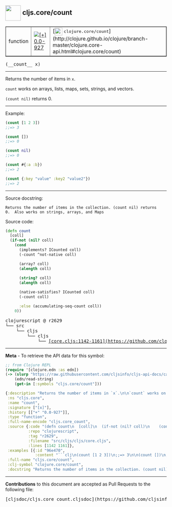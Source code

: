 ## <img width="48px" valign="middle" src="http://i.imgur.com/Hi20huC.png"> cljs.core/count

 <table border="1">
<tr>

<td>function</td>
<td><a href="https://github.com/cljsinfo/cljs-api-docs/tree/0.0-927"><img valign="middle" alt="[+] 0.0-927" src="https://img.shields.io/badge/+-0.0--927-lightgrey.svg"></a> </td>
<td>
[<img height="24px" valign="middle" src="http://i.imgur.com/1GjPKvB.png"> <samp>clojure.core/count</samp>](http://clojure.github.io/clojure/branch-master/clojure.core-api.html#clojure.core/count)
</td>
</tr>
</table>

 <samp>
(__count__ x)<br>
</samp>

---

Returns the number of items in `x`.

`count` works on arrays, lists, maps, sets, strings, and vectors.

`(count nil)` returns 0.

---

Example:

```clj
(count [1 2 3])
;;=> 3

(count [])
;;=> 0

(count nil)
;;=> 0

(count #{:a :b})
;;=> 2

(count {:key "value" :key2 "value2"})
;;=> 2
```

---


Source docstring:

```
Returns the number of items in the collection. (count nil) returns
0.  Also works on strings, arrays, and Maps
```

Source code:

```clj
(defn count
  [coll]
  (if-not (nil? coll)
    (cond
      (implements? ICounted coll)
      (-count ^not-native coll)

      (array? coll)
      (alength coll)
    
      (string? coll)
      (alength coll)

      (native-satisfies? ICounted coll)
      (-count coll)

      :else (accumulating-seq-count coll))
    0))
```

 <pre>
clojurescript @ r2629
└── src
    └── cljs
        └── cljs
            └── <ins>[core.cljs:1142-1161](https://github.com/clojure/clojurescript/blob/r2629/src/cljs/cljs/core.cljs#L1142-L1161)</ins>
</pre>


---

__Meta__ - To retrieve the API data for this symbol:

```clj
;; from Clojure REPL
(require '[clojure.edn :as edn])
(-> (slurp "https://raw.githubusercontent.com/cljsinfo/cljs-api-docs/catalog/cljs-api.edn")
    (edn/read-string)
    (get-in [:symbols "cljs.core/count"]))
```

```clj
{:description "Returns the number of items in `x`.\n\n`count` works on arrays, lists, maps, sets, strings, and vectors.\n\n`(count nil)` returns 0.",
 :ns "cljs.core",
 :name "count",
 :signature ["[x]"],
 :history [["+" "0.0-927"]],
 :type "function",
 :full-name-encode "cljs.core_count",
 :source {:code "(defn count\n  [coll]\n  (if-not (nil? coll)\n    (cond\n      (implements? ICounted coll)\n      (-count ^not-native coll)\n\n      (array? coll)\n      (alength coll)\n    \n      (string? coll)\n      (alength coll)\n\n      (native-satisfies? ICounted coll)\n      (-count coll)\n\n      :else (accumulating-seq-count coll))\n    0))",
          :repo "clojurescript",
          :tag "r2629",
          :filename "src/cljs/cljs/core.cljs",
          :lines [1142 1161]},
 :examples [{:id "96e470",
             :content "```clj\n(count [1 2 3])\n;;=> 3\n\n(count [])\n;;=> 0\n\n(count nil)\n;;=> 0\n\n(count #{:a :b})\n;;=> 2\n\n(count {:key \"value\" :key2 \"value2\"})\n;;=> 2\n```"}],
 :full-name "cljs.core/count",
 :clj-symbol "clojure.core/count",
 :docstring "Returns the number of items in the collection. (count nil) returns\n0.  Also works on strings, arrays, and Maps"}

```

---

__Contributions__ to this document are accepted as Pull Requests to the following file:

 <pre>
[cljsdoc/cljs.core_count.cljsdoc](https://github.com/cljsinfo/cljs-api-docs/blob/master/cljsdoc/cljs.core_count.cljsdoc)
</pre>

